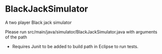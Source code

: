 # BlackJackSimulator
A two player Black jack simulator 

Please run src/main/java/simulator/BlackJackSimulator.java with arguments of the path

* Requires Junit to be added to build path in Eclipse to run tests.
